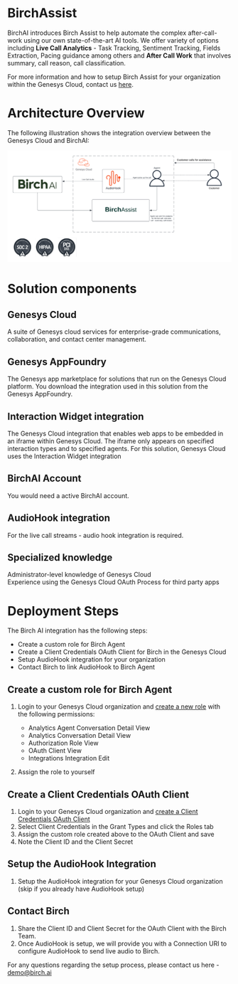 # BirchAssist

BirchAI introduces Birch Assist to help automate the complex after-call-work using our own state-of-the-art AI tools. We offer variety of options including **Live Call Analytics** - Task Tracking, Sentiment Tracking, Fields Extraction, Pacing guidance among others and **After Call Work** that involves summary, call reason, call classification. 

For more information and how to setup Birch Assist for your organization within the Genesys Cloud, contact us [here](https://birch.ai/#footerscroll).

# Architecture Overview
The following illustration shows the integration overview between the Genesys Cloud and BirchAI:

![Birch Assist Integration](images/genesys_birchai_workflow.png "Birch Assist Integration Overview")


# Solution components
## Genesys Cloud
A suite of Genesys cloud services for enterprise-grade communications, collaboration, and contact center management.

## Genesys AppFoundry
The Genesys app marketplace for solutions that run on the Genesys Cloud platform. You download the integration used in this solution from the Genesys AppFoundry.

## Interaction Widget integration
The Genesys Cloud integration that enables web apps to be embedded in an iframe within Genesys Cloud. The iframe only appears on specified interaction types and to specified agents. For this solution, Genesys Cloud uses the Interaction Widget integration

## BirchAI Account
You would need a active BirchAI account.

## AudioHook integration
For the live call streams - audio hook integration is required. 

## Specialized knowledge
Administrator-level knowledge of Genesys Cloud  
Experience using the Genesys Cloud OAuth Process for third party apps


# Deployment Steps

The Birch AI integration has the following steps:

* Create a custom role for Birch Agent
* Create a Client Credentials OAuth Client for Birch in the Genesys Cloud
* Setup AudioHook integration for your organization
* Contact Birch to link AudioHook to Birch Agent

## Create a custom role for Birch Agent
1. Login to your Genesys Cloud organization and [create a new role](https://help.mypurecloud.com/articles/add-roles/) with the following permissions:

    * Analytics  Agent Conversation Detail  View
    * Analytics  Conversation Detail  View
    * Authorization  Role  View
    * OAuth  Client  View
    * Integrations  Integration  Edit

2. Assign the role to yourself

## Create a Client Credentials OAuth Client
1. Login to your Genesys Cloud organization and [create a Client Credentials OAuth Client](https://help.mypurecloud.com/articles/create-an-oauth-client/)
2. Select Client Credentials in the Grant Types and click the Roles tab
3. Assign the custom role created above to the OAuth Client and save
4. Note the Client ID and the Client Secret

## Setup the AudioHook Integration
1. Setup the AudioHook integration for your Genesys Cloud organization (skip if you already have AudioHook setup)

## Contact Birch
1. Share the Client ID and Client Secret for the OAuth Client with the Birch Team.
2. Once AudioHook is setup, we will provide you with a Connection URI to configure AudioHook to send live audio to Birch.



For any questions regarding the setup process, please contact us here - demo@birch.ai
